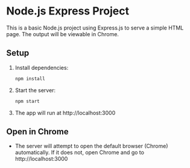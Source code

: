 # Node.js Express Project

This is a basic Node.js project using Express.js to serve a simple HTML page. The output will be viewable in Chrome.

## Setup

1. Install dependencies:
   ```sh
   npm install
   ```
2. Start the server:
   ```sh
   npm start
   ```
3. The app will run at http://localhost:3000

## Open in Chrome
- The server will attempt to open the default browser (Chrome) automatically. If it does not, open Chrome and go to http://localhost:3000
